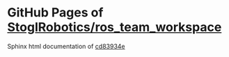 GitHub Pages of [StoglRobotics/ros_team_workspace](https://github.com/StoglRobotics/ros_team_workspace.git)
===
Sphinx html documentation of [cd83934e](https://github.com/StoglRobotics/ros_team_workspace/tree/cd83934e21e2d2a7b4f07dd52a186adb83083066)
